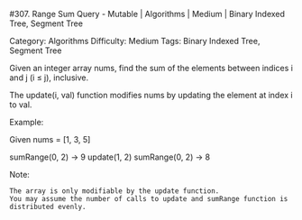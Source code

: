 #307. Range Sum Query - Mutable | Algorithms | Medium | Binary Indexed Tree, Segment Tree

Category: Algorithms
Difficulty: Medium
Tags: Binary Indexed Tree, Segment Tree

Given an integer array nums, find the sum of the elements between indices i and j (i ≤ j), inclusive.

The update(i, val) function modifies nums by updating the element at index i to val.

Example:


Given nums = [1, 3, 5]

sumRange(0, 2) -> 9
update(1, 2)
sumRange(0, 2) -> 8


Note:


	The array is only modifiable by the update function.
	You may assume the number of calls to update and sumRange function is distributed evenly.


